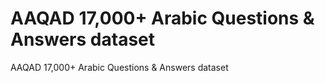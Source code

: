# AAQAD 17,000+ Arabic Questions &amp; Answers dataset
AAQAD 17,000+ Arabic Questions &amp; Answers dataset
